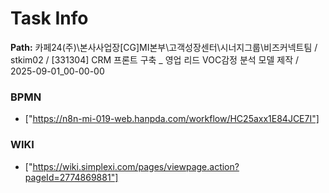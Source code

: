 # Task Info

**Path:** 카페24(주)\본사사업장\[CG]MI본부\고객성장센터\시너지그룹\비즈커넥트팀 / stkim02 / [331304] CRM 프론트 구축 _ 영업 리드 VOC감정 분석 모델 제작 / 2025-09-01_00-00-00

### BPMN
- ["https://n8n-mi-019-web.hanpda.com/workflow/HC25axx1E84JCE7I"]

### WIKI
- ["https://wiki.simplexi.com/pages/viewpage.action?pageId=2774869881"]

